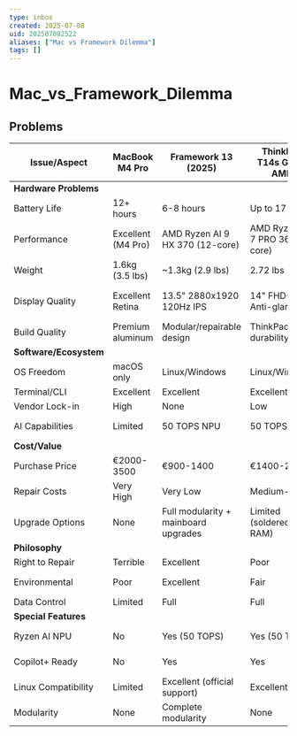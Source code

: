 ```yaml
---
type: inbox
created: 2025-07-08
uid: 202507082522
aliases: ["Mac vs Framework Dilemma"]
tags: []
---
```


# Mac_vs_Framework_Dilemma

## Problems

| Issue/Aspect           | MacBook M4 Pro     | Framework 13 (2025)                  | ThinkPad T14s Gen 6 AMD         | HP EliteBook 865 G11           |
| ---------------------- | ------------------ | ------------------------------------ | ------------------------------- | ------------------------------ |
| **Hardware Problems**  |                    |                                      |                                 |                                |
| Battery Life           | 12+ hours          | 6-8 hours                            | Up to 17 hours                  | 8-10 hours                     |
| Performance            | Excellent (M4 Pro) | AMD Ryzen AI 9 HX 370 (12-core)      | AMD Ryzen AI 7 PRO 360 (8-core) | AMD Ryzen 7 PRO 8840U (8-core) |
| Weight                 | 1.6kg (3.5 lbs)    | ~1.3kg (2.9 lbs)                     | 2.72 lbs                        | ~1.8kg (4 lbs)                 |
| Display Quality        | Excellent Retina   | 13.5" 2880x1920 120Hz IPS            | 14" FHD+ Anti-glare             | 16" WUXGA IPS (1920x1200)      |
| Build Quality          | Premium aluminum   | Modular/repairable design            | ThinkPad durability             | Magnesium chassis              |
| **Software/Ecosystem** |                    |                                      |                                 |                                |
| OS Freedom             | macOS only         | Linux/Windows                        | Linux/Windows                   | Linux/Windows                  |
| Terminal/CLI           | Excellent          | Excellent                            | Excellent                       | Good                           |
| Vendor Lock-in         | High               | None                                 | Low                             | Low                            |
| AI Capabilities        | Limited            | 50 TOPS NPU                          | 50 TOPS NPU                     | Integrated AMD AI              |
| **Cost/Value**         |                    |                                      |                                 |                                |
| Purchase Price         | €2000-3500         | €900-1400                            | €1400-2200                      | €1500-2500                     |
| Repair Costs           | Very High          | Very Low                             | Medium-High                     | Medium                         |
| Upgrade Options        | None               | Full modularity + mainboard upgrades | Limited (soldered RAM)          | Limited                        |
| **Philosophy**         |                    |                                      |                                 |                                |
| Right to Repair        | Terrible           | Excellent                            | Poor                            | Poor                           |
| Environmental          | Poor               | Excellent                            | Fair                            | 75% recycled plastic bezel     |
| Data Control           | Limited            | Full                                 | Full                            | Full                           |
| **Special Features**   |                    |                                      |                                 |                                |
| Ryzen AI NPU           | No                 | Yes (50 TOPS)                        | Yes (50 TOPS)                   | Basic integrated               |
| Copilot+ Ready         | No                 | Yes                                  | Yes                             | Basic AI features              |
| Linux Compatibility    | Limited            | Excellent (official support)         | Excellent                       | Excellent                      |
| Modularity             | None               | Complete modularity                  | None                            | None                           |
